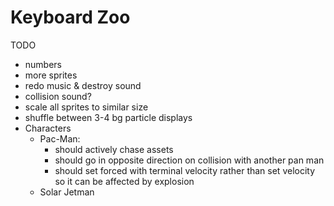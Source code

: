 # Keyboard Zoo

TODO
* numbers
* more sprites
* redo music & destroy sound
* collision sound?
* scale all sprites to similar size
* shuffle between 3-4 bg particle displays
* Characters
  * Pac-Man:
    * should actively chase assets
    * should go in opposite direction on collision with another pan man
    * should set forced with terminal velocity rather than set velocity so it can be affected by explosion
  * Solar Jetman